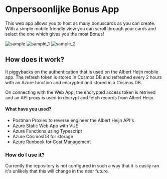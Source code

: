 
# Onpersoonlijke Bonus App

This web app allows you to host as many bonuscards as you can create. With a simple mobile friendly view you can scroll through your cards and select the one which gives you the most Bonus!


![sample](https://github.com/M-rtn/bonus-hamster/assets/19554624/50f4398c-f736-4893-8372-74b16d8d845a)
![sample_1](https://github.com/M-rtn/bonus-hamster/assets/19554624/3795730f-fb8a-4fd4-85eb-06cbc2f372f8)
![sample_2](https://github.com/M-rtn/bonus-hamster/assets/19554624/86e1f08a-7265-44ac-9051-52af121d917d)




## How does it work?


It piggybacks on the authentication that is used on the Albert Heijn mobile app. The refresh token is stored in Cosmos DB and refreshed every 2 hours with an Azure function and encrypted and stored in a Cosmos DB.

On connecting with the Web App, the encrypted access token is retrived and an API proxy is used to decrypt and fetch records from Albert Heijn.

#### What have you used?

- Postman Proxies to reverse engineer the Albert Heijn API's
- Azure Static Web App with VUE 
- Azure Functions using Typescript
- Azure CosmosDB for storage
- Azure Runbook for Cost Management

### How do I use it?

Currently the repository is not configured in such a way that it is easily ran it's unlikely that this will change in the near future.

